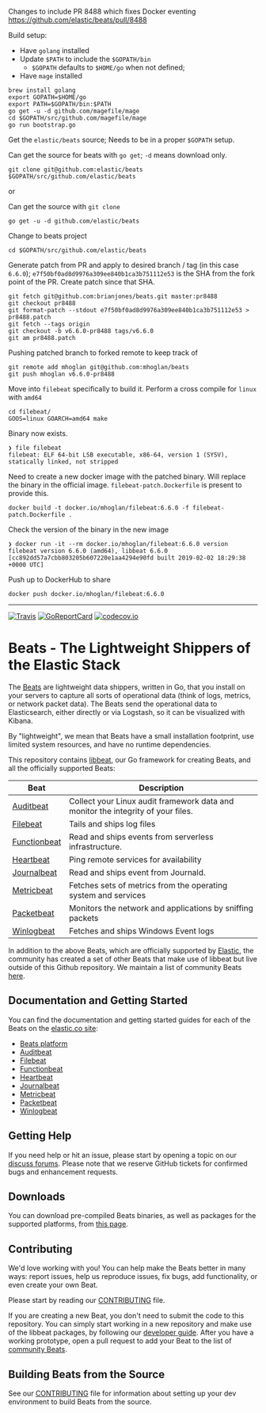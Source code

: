 Changes to include PR 8488 which fixes Docker eventing
https://github.com/elastic/beats/pull/8488

Build setup:

* Have `golang` installed
* Update `$PATH` to include the `$GOPATH/bin`
  * `$GOPATH` defaults to `$HOME/go` when not defined;
* Have `mage` installed

```
brew install golang
export GOPATH=$HOME/go
export PATH=$GOPATH/bin:$PATH
go get -u -d github.com/magefile/mage
cd $GOPATH/src/github.com/magefile/mage
go run bootstrap.go
```

Get the `elastic/beats` source;  Needs to be in a proper `$GOPATH` setup.

Can get the source for beats with `go get`;  `-d` means download only.

```
git clone git@github.com:elastic/beats $GOPATH/src/github.com/elastic/beats
```

or

Can get the source with `git clone`

```
go get -u -d github.com/elastic/beats
```

Change to beats project


```
cd $GOPATH/src/github.com/elastic/beats
```

Generate patch from PR and apply to desired branch / tag (in this case `6.6.0`);  `e7f50bf0ad8d9976a309ee840b1ca3b751112e53` is the SHA from the fork point of the PR.  Create patch since that SHA.

```
git fetch git@github.com:brianjones/beats.git master:pr8488
git checkout pr8488
git format-patch --stdout e7f50bf0ad8d9976a309ee840b1ca3b751112e53 > pr8488.patch
git fetch --tags origin
git checkout -b v6.6.0-pr8488 tags/v6.6.0
git am pr8488.patch
```

Pushing patched branch to forked remote to keep track of

```
git remote add mhoglan git@github.com:mhoglan/beats
git push mhoglan v6.6.0-pr8488
```

Move into `filebeat` specifically to build it.  Perform a cross compile for `linux` with `amd64`

```
cd filebeat/
GOOS=linux GOARCH=amd64 make
```

Binary now exists.

```
❯ file filebeat
filebeat: ELF 64-bit LSB executable, x86-64, version 1 (SYSV), statically linked, not stripped
```

Need to create a new docker image with the patched binary.  Will replace the binary in the official image.   `filebeat-patch.Dockerfile` is present to provide this.

```
docker build -t docker.io/mhoglan/filebeat:6.6.0 -f filebeat-patch.Dockerfile .
```

Check the version of the binary in the new image

```
❯ docker run -it --rm docker.io/mhoglan/filebeat:6.6.0 version
filebeat version 6.6.0 (amd64), libbeat 6.6.0 [cc892dd57a7cbb803205b607220e1aa4294e90fd built 2019-02-02 18:29:38 +0000 UTC]
```

Push up to DockerHub to share

```
docker push docker.io/mhoglan/filebeat:6.6.0
```

---

[![Travis](https://travis-ci.org/elastic/beats.svg?branch=master)](https://travis-ci.org/elastic/beats)
[![GoReportCard](http://goreportcard.com/badge/elastic/beats)](http://goreportcard.com/report/elastic/beats)
[![codecov.io](https://codecov.io/github/elastic/beats/coverage.svg?branch=master)](https://codecov.io/github/elastic/beats?branch=master)

# Beats - The Lightweight Shippers of the Elastic Stack

The [Beats](https://www.elastic.co/products/beats) are lightweight data
shippers, written in Go, that you install on your servers to capture all sorts
of operational data (think of logs, metrics, or network packet data). The Beats
send the operational data to Elasticsearch, either directly or via Logstash, so
it can be visualized with Kibana.

By "lightweight", we mean that Beats have a small installation footprint, use
limited system resources, and have no runtime dependencies.

This repository contains
[libbeat](https://github.com/elastic/beats/tree/master/libbeat), our Go
framework for creating Beats, and all the officially supported Beats:

Beat  | Description
--- | ---
[Auditbeat](https://github.com/elastic/beats/tree/master/auditbeat) | Collect your Linux audit framework data and monitor the integrity of your files.
[Filebeat](https://github.com/elastic/beats/tree/master/filebeat) | Tails and ships log files
[Functionbeat](https://github.com/elastic/beats/tree/master/x-pack/functionbeat) | Read and ships events from serverless infrastructure.
[Heartbeat](https://github.com/elastic/beats/tree/master/heartbeat) | Ping remote services for availability
[Journalbeat](https://github.com/elastic/beats/tree/master/journalbeat) | Read and ships event from Journald.
[Metricbeat](https://github.com/elastic/beats/tree/master/metricbeat) | Fetches sets of metrics from the operating system and services
[Packetbeat](https://github.com/elastic/beats/tree/master/packetbeat) | Monitors the network and applications by sniffing packets
[Winlogbeat](https://github.com/elastic/beats/tree/master/winlogbeat) | Fetches and ships Windows Event logs

In addition to the above Beats, which are officially supported by
[Elastic](https://elastic.co), the community has created a set of other Beats
that make use of libbeat but live outside of this Github repository. We maintain
a list of community Beats
[here](https://www.elastic.co/guide/en/beats/libbeat/master/community-beats.html).

## Documentation and Getting Started

You can find the documentation and getting started guides for each of the Beats
on the [elastic.co site](https://www.elastic.co/guide/):

* [Beats platform](https://www.elastic.co/guide/en/beats/libbeat/current/index.html)
* [Auditbeat](https://www.elastic.co/guide/en/beats/auditbeat/current/index.html)
* [Filebeat](https://www.elastic.co/guide/en/beats/filebeat/current/index.html)
* [Functionbeat](https://www.elastic.co/guide/en/beats/functionbeat/current/index.html)
* [Heartbeat](https://www.elastic.co/guide/en/beats/heartbeat/current/index.html)
* [Journalbeat](https://www.elastic.co/guide/en/beats/journalbeat/current/index.html)
* [Metricbeat](https://www.elastic.co/guide/en/beats/metricbeat/current/index.html)
* [Packetbeat](https://www.elastic.co/guide/en/beats/packetbeat/current/index.html)
* [Winlogbeat](https://www.elastic.co/guide/en/beats/winlogbeat/current/index.html)


## Getting Help

If you need help or hit an issue, please start by opening a topic on our
[discuss forums](https://discuss.elastic.co/c/beats). Please note that we
reserve GitHub tickets for confirmed bugs and enhancement requests.

## Downloads

You can download pre-compiled Beats binaries, as well as packages for the
supported platforms, from [this page](https://www.elastic.co/downloads/beats).

## Contributing

We'd love working with you! You can help make the Beats better in many ways:
report issues, help us reproduce issues, fix bugs, add functionality, or even
create your own Beat.

Please start by reading our [CONTRIBUTING](CONTRIBUTING.md) file.

If you are creating a new Beat, you don't need to submit the code to this
repository. You can simply start working in a new repository and make use of the
libbeat packages, by following our [developer
guide](https://www.elastic.co/guide/en/beats/libbeat/current/new-beat.html).
After you have a working prototype, open a pull request to add your Beat to the
list of [community
Beats](https://github.com/elastic/beats/blob/master/libbeat/docs/communitybeats.asciidoc).

## Building Beats from the Source

See our [CONTRIBUTING](CONTRIBUTING.md) file for information about setting up
your dev environment to build Beats from the source.
